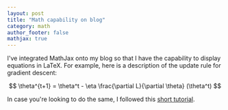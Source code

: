```yaml
---
layout: post
title: "Math capability on blog"
category: math
author_footer: false
mathjax: true
---
```


I've integrated MathJax onto my blog so that I have the capability to display equations in LaTeX. For example, here is a description of the update rule for gradient descent:

$$ \theta^{t+1} = \theta^t - \eta \frac{\partial L}{\partial \theta} (\theta^t) $$

In case you're looking to do the same, I followed this [short tutorial](http://sgeos.github.io/github/jekyll/2016/08/21/adding_mathjax_to_a_jekyll_github_pages_blog.html).
